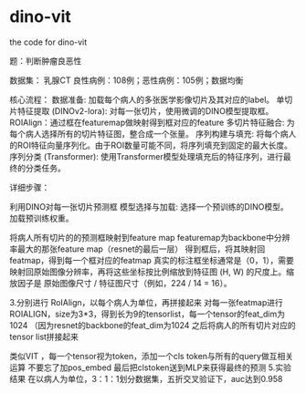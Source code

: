 # dino-vit
the code for dino-vit

题：判断肿瘤良恶性

数据集： 乳腺CT 良性病例：108例；恶性病例：105例；数据均衡

核心流程： 数据准备: 加载每个病人的多张医学影像切片及其对应的label。 单切片特征提取 (DINOv2-lora): 对每一张切片，使用微调的DINO模型提取框。 ROIAlign：通过框在featuremap做映射得到框对应的feature 多切片特征融合: 为每个病人选择所有的切片特征图，整合成一个张量。 序列构建与填充: 将每个病人的ROI特征向量序列化。由于ROI数量可能不同，将序列填充到固定的最大长度。 序列分类 (Transformer): 使用Transformer模型处理填充后的特征序列，进行最终的分类任务。

详细步骤：

利用DINO对每一张切片预测框 模型选择与加载: 选择一个预训练的DINO模型。 加载预训练权重。

将病人所有切片的的预测框映射到feature map featuremap为backbone中分辨率最大的那张feature map（resnet的最后一层） 得到框后，将其映射回featmap，得到每一个框对应的featmap 真实的标注框坐标通常是（0，1），需要映射回原始图像分辨率，再将这些坐标按比例缩放到特征图 (H, W) 的尺度上。缩放因子是 原始图像尺寸 / 特征图尺寸（例如，224 / 14 = 16）。

3.分别进行 RoIAlign，以每个病人为单位，再拼接起来 对每一张featmap进行ROIALIGN，size为3*3，得到长为9的tensorlist，每一个tensor的feat_dim为1024 （因为resnet的backbone的feat_dim为1024 之后将病人的所有切片对应的tensor list拼接起来

类似VIT ，每一个tensor视为token，添加一个cls token与所有的query做互相关运算 不要忘了加pos_embed 最后把clstoken送到MLP来获得最终的预测
5.实验结果 在以病人为单位，3：1：1划分数据集，五折交叉验证下，auc达到0.958
